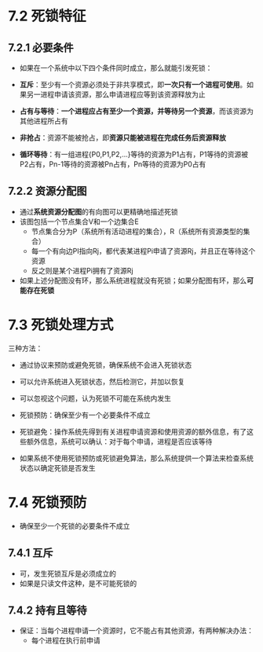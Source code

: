 # 7.2 死锁特征

## 7.2.1 必要条件

- 如果在一个系统中以下四个条件同时成立，那么就能引发死锁：

- **互斥**：至少有一个资源必须处于非共享模式，即**一次只有一个进程可使用**。如果另一进程申请该资源，那么申请进程应等到该资源释放为止
- **占有与等待**：**一个进程应占有至少一个资源，并等待另一个资源**，而该资源为其他进程所占有
- **非抢占**：资源不能被抢占，即**资源只能被进程在完成任务后资源释放**
- **循环等待**：有一组进程{P0,P1,P2,...}等待的资源为P1占有，P1等待的资源被P2占有，Pn-1等待的资源被Pn占有，Pn等待的资源为P0占有



## 7.2.2 资源分配图

- 通过**系统资源分配图**的有向图可以更精确地描述死锁
- 该图包括一个节点集合V和一个边集合E
  - 节点集合分为P（系统所有活动进程的集合），R（系统所有资源类型的集合）
  - 每一个有向边PI指向Rj，都代表某进程Pi申请了资源Rj，并且正在等待这个资源
  - 反之则是某个进程Pi拥有了资源Rj
- 如果上述分配图没有环，那么系统进程就没有死锁；如果分配图有环，那么**可能存在死锁**







# 7.3 死锁处理方式

三种方法：

- 通过协议来预防或避免死锁，确保系统不会进入死锁状态
- 可以允许系统进入死锁状态，然后检测它，并加以恢复
- 可以忽视这个问题，认为死锁不可能在系统内发生



- 死锁预防：确保至少有一个必要条件不成立
- 死锁避免：操作系统先得到有关进程申请资源和使用资源的额外信息，有了这些额外信息，系统可以确认：对于每个申请，进程是否应该等待
- 如果系统不使用死锁预防或死锁避免算法，那么系统提供一个算法来检查系统状态以确定死锁是否发生







# 7.4 死锁预防

- 确保至少一个死锁的必要条件不成立



## 7.4.1 互斥

- 可，发生死锁互斥是必须成立的
- 如果是只读文件这种，是不可能死锁的



## 7.4.2 持有且等待

- 保证：当每个进程申请一个资源时，它不能占有其他资源，有两种解决办法：	
  - 每个进程在执行前申请